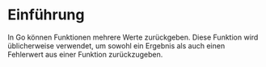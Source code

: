# Einführung

In Go können Funktionen mehrere Werte zurückgeben. Diese Funktion wird üblicherweise verwendet, um sowohl ein Ergebnis als auch einen Fehlerwert aus einer Funktion zurückzugeben.
